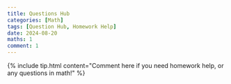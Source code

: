 ```yaml
---
title: Questions Hub
categories: [Math]
tags: [Question Hub, Homework Help]
date: 2024-08-20
maths: 1
comment: 1
---
```


{% include tip.html content="Comment here if you need homework help, or any questions in math!" %}
